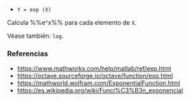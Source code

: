 - `Y = exp (X)`

Calcula %%e^x%% para cada elemento de `X`.

Véase también: `log`.

### Referencias

- https://www.mathworks.com/help/matlab/ref/exp.html
- https://octave.sourceforge.io/octave/function/exp.html
- https://mathworld.wolfram.com/ExponentialFunction.html
- https://es.wikipedia.org/wiki/Funci%C3%B3n_exponencial
